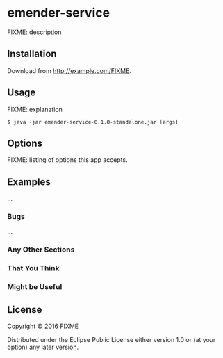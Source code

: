 # emender-service

FIXME: description

## Installation

Download from http://example.com/FIXME.

## Usage

FIXME: explanation

    $ java -jar emender-service-0.1.0-standalone.jar [args]

## Options

FIXME: listing of options this app accepts.

## Examples

...

### Bugs

...

### Any Other Sections
### That You Think
### Might be Useful

## License

Copyright © 2016 FIXME

Distributed under the Eclipse Public License either version 1.0 or (at
your option) any later version.
